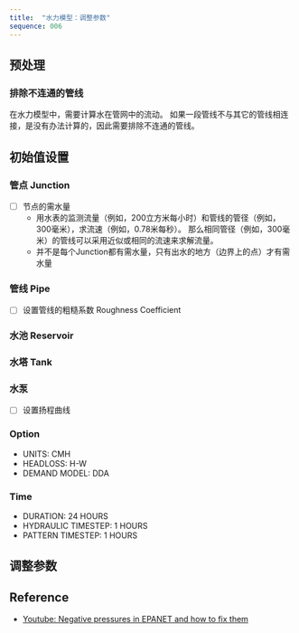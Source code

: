 ```yaml
---
title:  "水力模型：调整参数"
sequence: 006
---
```


## 预处理

### 排除不连通的管线

在水力模型中，需要计算水在管网中的流动。
如果一段管线不与其它的管线相连接，是没有办法计算的，因此需要排除不连通的管线。

## 初始值设置

### 管点 Junction

- [ ] 节点的需水量
  - 用水表的监测流量（例如，200立方米每小时）和管线的管径（例如，300毫米），求流速（例如，0.78米每秒）。
    那么相同管径（例如，300毫米）的管线可以采用近似或相同的流速来求解流量。
  - 并不是每个Junction都有需水量，只有出水的地方（边界上的点）才有需水量

### 管线 Pipe

- [ ] 设置管线的粗糙系数 Roughness Coefficient

### 水池 Reservoir



### 水塔 Tank

### 水泵

- [ ] 设置扬程曲线

### Option

- UNITS: CMH
- HEADLOSS: H-W
- DEMAND MODEL: DDA

### Time

- DURATION: 24 HOURS
- HYDRAULIC TIMESTEP: 1 HOURS
- PATTERN TIMESTEP: 1 HOURS

## 调整参数


## Reference

- [Youtube: Negative pressures in EPANET and how to fix them](https://www.youtube.com/watch?v=tPt1Egyk37Y)

